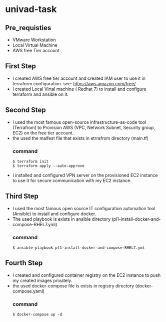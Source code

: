 # univad-task

## Pre_requisties
 - VMware Workstation 
 - Local Virtual Machine
 - AWS free Tier account


## First Step
 - I created AWS free tier account and created IAM user to use it in terraform configuration.
            see: https://aws.amazon.com/free/
 - I created Local Virtal machine ( Redhat 7) to install and configure terraform and ansible on it.
## Second Step
 - I used the most famous open-source infrastructure-as-code tool (Terrafrom) to Provision AWS (VPC, Network Subnet, Security group, EC2) on the free tier account.
 - the used the maifest file that exists in etrrafrom directory (main.tf)
   ### command
     ```
     $ terraform init
     $ terraform apply --auto-approve
     ```
 - I installed and configured VPN server on the provisioned EC2 instance to use it for secure communication with my EC2 instance.
## Third Step
 - I used the most famous open source IT configuration automation tool (Ansible) to install and configure docker.
 - The used playbook is exists in ansible directory (pl1-install-docker-and-compose-RHEL7.yml)
   ### command
     ```
     $ ansible-playbook pl1-install-docker-and-compose-RHEL7.yml
     ```
## Fourth Step
 - I created and configured container registry on the EC2 instance to push my created images privately.
 - the used docker-compose file is exists in registry directory (docker-compose.yaml)
   ### command
     ```
     $ docker-compose up -d
     ```



